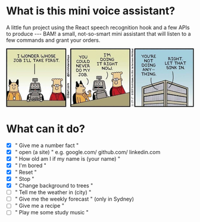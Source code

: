 # What is this mini voice assistant?

A little fun project using the React speech recognition hook and a few APIs to produce --- BAM! a small, not-so-smart mini assistant that will listen to a few commands and grant your orders.

![](./public/comic.jpeg)

# What can it do?
- [x] " Give me a number fact "
- [x] " open (a site) " e.g. google.com/ github.com/ linkedin.com
- [x] " How old am I if my name is (your name) "
- [x] " I'm bored "
- [x] " Reset "
- [x] " Stop "
- [x] " Change background to trees "
- [ ] " Tell me the weather in (city) "
- [ ] " Give me the weekly forecast " (only in Sydney)
- [ ] " Give me a recipe "
- [ ] " Play me some study music "
